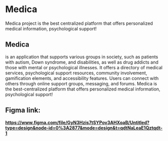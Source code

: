 # Medica
Medica project is the best centralized platform that offers personalized medical information, psychological support!

## Medica
is an application that supports various groups in society, such as patients with autism, Down syndrome, and disabilities, as well as drug addicts and those with mental or psychological illnesses. It offers a directory of medical services, psychological support resources, community involvement, gamification elements, and accessibility features. Users can connect with others through online support groups, messaging, and forums. 
Medica is the best-centralized platform that offers personalized
 medical information, psychological support!

 
## Figma link:
**https://www.figma.com/file/GyN3Hzis7tSYPov3AHXoaB/Untitled?type=design&node-id=0%3A2877&mode=design&t=qdtNaLeaE1Qztqdt-1**
